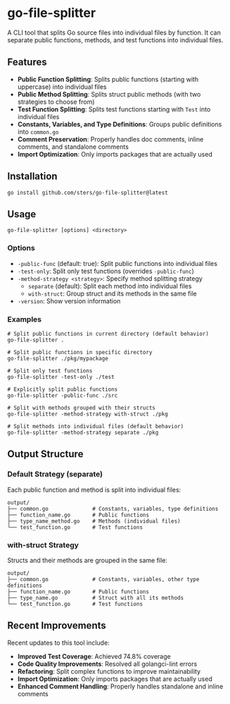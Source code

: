 # go-file-splitter

A CLI tool that splits Go source files into individual files by function. It can separate public functions, methods, and test functions into individual files.

## Features

- **Public Function Splitting**: Splits public functions (starting with uppercase) into individual files
- **Public Method Splitting**: Splits struct public methods (with two strategies to choose from)
- **Test Function Splitting**: Splits test functions starting with `Test` into individual files
- **Constants, Variables, and Type Definitions**: Groups public definitions into `common.go`
- **Comment Preservation**: Properly handles doc comments, inline comments, and standalone comments
- **Import Optimization**: Only imports packages that are actually used

## Installation

```shell
go install github.com/sters/go-file-splitter@latest
```

## Usage

```shell
go-file-splitter [options] <directory>
```

### Options

- `-public-func` (default: true): Split public functions into individual files
- `-test-only`: Split only test functions (overrides `-public-func`)
- `-method-strategy <strategy>`: Specify method splitting strategy
  - `separate` (default): Split each method into individual files
  - `with-struct`: Group struct and its methods in the same file
- `-version`: Show version information

### Examples

```shell
# Split public functions in current directory (default behavior)
go-file-splitter .

# Split public functions in specific directory
go-file-splitter ./pkg/mypackage

# Split only test functions
go-file-splitter -test-only ./test

# Explicitly split public functions
go-file-splitter -public-func ./src

# Split with methods grouped with their structs
go-file-splitter -method-strategy with-struct ./pkg

# Split methods into individual files (default behavior)
go-file-splitter -method-strategy separate ./pkg
```

## Output Structure

### Default Strategy (separate)
Each public function and method is split into individual files:
```
output/
├── common.go              # Constants, variables, type definitions
├── function_name.go       # Public functions
├── type_name_method.go    # Methods (individual files)
└── test_function.go       # Test functions
```

### with-struct Strategy
Structs and their methods are grouped in the same file:
```
output/
├── common.go              # Constants, variables, other type definitions
├── function_name.go       # Public functions
├── type_name.go           # Struct with all its methods
└── test_function.go       # Test functions
```

## Recent Improvements

Recent updates to this tool include:

- **Improved Test Coverage**: Achieved 74.8% coverage
- **Code Quality Improvements**: Resolved all golangci-lint errors
- **Refactoring**: Split complex functions to improve maintainability
- **Import Optimization**: Only imports packages that are actually used
- **Enhanced Comment Handling**: Properly handles standalone and inline comments
